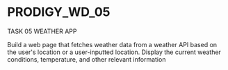 # PRODIGY_WD_05

TASK 05 WEATHER APP

Build a web page that fetches weather data from a weather API based on the user's location or a user-inputted location. Display the current weather conditions, temperature, and other relevant information

